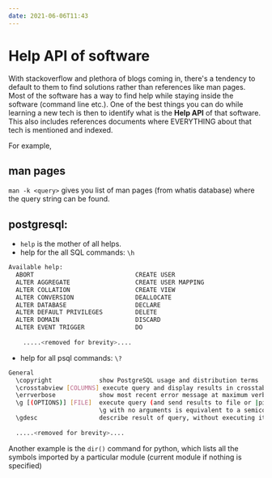 ```yaml
---
date: 2021-06-06T11:43
---
```


# Help API of software

With stackoverflow and plethora of blogs coming in, there's a tendency to default to them to find solutions rather than references like man pages. Most of the software has a way to find help while staying inside the software (command line etc.). One of the best things you can do while learning a new tech is then to identify what is the **Help API** of that software.  
This also includes references documents where EVERYTHING about that tech is mentioned and indexed.

For example, 

## man pages

`man -k <query>` gives you list of man pages (from whatis database) where the query string can be found.  



## postgresql:

- `help` is the mother of all helps.
-  help for the all SQL commands: `\h`  
```bash
Available help:
  ABORT                            CREATE USER
  ALTER AGGREGATE                  CREATE USER MAPPING
  ALTER COLLATION                  CREATE VIEW
  ALTER CONVERSION                 DEALLOCATE
  ALTER DATABASE                   DECLARE
  ALTER DEFAULT PRIVILEGES         DELETE
  ALTER DOMAIN                     DISCARD
  ALTER EVENT TRIGGER              DO
  
    .....<removed for brevity>....
```

- help for all psql commands: `\?`
```bash
General
  \copyright             show PostgreSQL usage and distribution terms
  \crosstabview [COLUMNS] execute query and display results in crosstab
  \errverbose            show most recent error message at maximum verbosity
  \g [(OPTIONS)] [FILE]  execute query (and send results to file or |pipe);
                         \g with no arguments is equivalent to a semicolon
  \gdesc                 describe result of query, without executing it
  
  .....<removed for brevity>....
```


Another example is the `dir()` command for python, which lists all the symbols imported by a particular module (current module if nothing is specified) 
